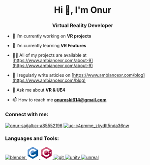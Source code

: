 <h1 align="center">Hi 👋, I'm Onur</h1>
<h3 align="center">Virtual Reality Developer</h3>

- 🔭 I’m currently working on **VR projects**

- 🌱 I’m currently learning **VR Features**

- 👨‍💻 All of my projects are available at [https://www.ambiancexr.com/about-9](https://www.ambiancexr.com/about-9)

- 📝 I regularly write articles on [https://www.ambiancexr.com/blog](https://www.ambiancexr.com/blog)

- 💬 Ask me about **VR & UE4**

- 📫 How to reach me **onuroski614@gmail.com**

<h3 align="left">Connect with me:</h3>
<p align="left">
<a href="https://linkedin.com/in/onur-sağaltıcı-a85552196" target="blank"><img align="center" src="https://raw.githubusercontent.com/rahuldkjain/github-profile-readme-generator/master/src/images/icons/Social/linked-in-alt.svg" alt="onur-sağaltıcı-a85552196" height="30" width="40" /></a>
<a href="https://www.youtube.com/c/uc-c4pmme_zkydlt5nda36nw" target="blank"><img align="center" src="https://raw.githubusercontent.com/rahuldkjain/github-profile-readme-generator/master/src/images/icons/Social/youtube.svg" alt="uc-c4pmme_zkydlt5nda36nw" height="30" width="40" /></a>
</p>

<h3 align="left">Languages and Tools:</h3>
<p align="left"> <a href="https://www.blender.org/" target="_blank" rel="noreferrer"> <img src="https://download.blender.org/branding/community/blender_community_badge_white.svg" alt="blender" width="40" height="40"/> </a> <a href="https://www.cprogramming.com/" target="_blank" rel="noreferrer"> <img src="https://raw.githubusercontent.com/devicons/devicon/master/icons/c/c-original.svg" alt="c" width="40" height="40"/> </a> <a href="https://www.w3schools.com/cpp/" target="_blank" rel="noreferrer"> <img src="https://raw.githubusercontent.com/devicons/devicon/master/icons/cplusplus/cplusplus-original.svg" alt="cplusplus" width="40" height="40"/> </a> <a href="https://git-scm.com/" target="_blank" rel="noreferrer"> <img src="https://www.vectorlogo.zone/logos/git-scm/git-scm-icon.svg" alt="git" width="40" height="40"/> </a> <a href="https://unity.com/" target="_blank" rel="noreferrer"> <img src="https://www.vectorlogo.zone/logos/unity3d/unity3d-icon.svg" alt="unity" width="40" height="40"/> </a> <a href="https://unrealengine.com/" target="_blank" rel="noreferrer"> <img src="https://raw.githubusercontent.com/kenangundogan/fontisto/036b7eca71aab1bef8e6a0518f7329f13ed62f6b/icons/svg/brand/unreal-engine.svg" alt="unreal" width="40" height="40"/> </a> </p>
